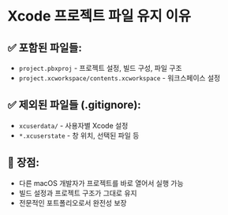 # Xcode 프로젝트 파일 유지 이유

## ✅ 포함된 파일들:
- `project.pbxproj` - 프로젝트 설정, 빌드 구성, 파일 구조
- `project.xcworkspace/contents.xcworkspace` - 워크스페이스 설정

## ✅ 제외된 파일들 (.gitignore):
- `xcuserdata/` - 사용자별 Xcode 설정
- `*.xcuserstate` - 창 위치, 선택된 파일 등

## 🎯 장점:
- 다른 macOS 개발자가 프로젝트를 바로 열어서 실행 가능
- 빌드 설정과 프로젝트 구조가 그대로 유지
- 전문적인 포트폴리오로서 완전성 보장
